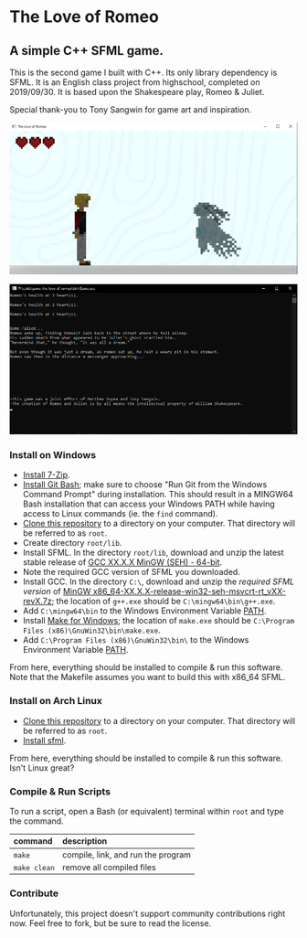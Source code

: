 The Love of Romeo
===
A simple C++ SFML game.
---
This is the second game I built with C++. Its only library dependency is SFML. It is an English class project from highschool, completed on 2019/09/30. It is based upon the Shakespeare play, Romeo & Juliet.

Special thank-you to Tony Sangwin for game art and inspiration.

![Screenshot of the gameplay.](img/game-screen.png)

![Screenshot of the terminal.](img/terminal-screen.png)

### Install on Windows
* [Install 7-Zip](https://7-zip.org/download.html).
* [Install Git Bash](https://git-scm.com/download/win); make sure to choose "Run Git from the Windows Command Prompt" during installation. This should result in a MINGW64 Bash installation that can access your Windows PATH while having access to Linux commands (ie. the `find` command).
* [Clone this repository](https://docs.github.com/en/repositories/creating-and-managing-repositories/cloning-a-repository#cloning-a-repository) to a directory on your computer. That directory will be referred to as `root`.
* Create directory `root/lib`.
* Install SFML. In the directory `root/lib`, download and unzip the latest stable release of [GCC XX.X.X MinGW (SEH) - 64-bit](https://www.sfml-dev.org/download.php).
* Note the required GCC version of SFML you downloaded.
* Install GCC. In the directory `C:\`, download and unzip the *required SFML version* of [MinGW x86_64-XX.X.X-release-win32-seh-msvcrt-rt_vXX-revX.7z](https://github.com/niXman/mingw-builds-binaries/releases); the location of `g++.exe` should be `C:\mingw64\bin\g++.exe`.
* Add `C:\mingw64\bin` to the Windows Environment Variable [PATH](https://www.computerhope.com/issues/ch000549.htm).
* Install [Make for Windows](https://gnuwin32.sourceforge.net/packages/make.htm); the location of `make.exe` should be `C:\Program Files (x86)\GnuWin32\bin\make.exe`.
* Add `C:\Program Files (x86)\GnuWin32\bin\` to the Windows Environment Variable [PATH](https://www.computerhope.com/issues/ch000549.htm).

From here, everything should be installed to compile & run this software. Note that the Makefile assumes you want to build this with x86_64 SFML.

### Install on Arch Linux
* [Clone this repository](https://docs.github.com/en/repositories/creating-and-managing-repositories/cloning-a-repository#cloning-a-repository) to a directory on your computer. That directory will be referred to as `root`.
* [Install sfml](https://wiki.archlinux.org/title/SDL).

From here, everything should be installed to compile & run this software. Isn't Linux great?

### Compile & Run Scripts
To run a script, open a Bash (or equivalent) terminal within `root` and type the command.

| command | description |
|:----------- |:----------- |
| `make` | compile, link, and run the program |
| `make clean` | remove all compiled files |

### Contribute
Unfortunately, this project doesn't support community contributions right now. Feel free to fork, but be sure to read the license.
